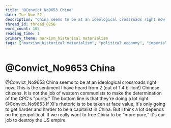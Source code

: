 ```yaml
---
title: "@Convict_No9653 China"
date: Tue Nov 22
description: "China seems to be at an ideological crossroads right now. This is the sentiment I have heard from 2 (out of 1.4 billion!) Chinese citizens."
thread_id: thread_0256
word_count: 105
reading_time: 1
primary_theme: marxism_historical materialism
tags: ["marxism_historical materialism", "political economy", "imperialism_colonialism"]
---
```


# @Convict_No9653 China

@Convict_No9653 China seems to be at an ideological crossroads right now. This is the sentiment I have heard from 2 (out of 1.4 billion!) Chinese citizens. It is not the job of western communists to make the determination of the CPC's "purity." The bottom line is that they're doing a lot right. @Convict_No9653 If Xi's rhetoric is to be taken at face value, it's only going to get harder and harder to be a capitalist in China. But I think a lot depends on the geopolitical. If we really want to free China to be "more pure," it's our job to destroy the US empire.